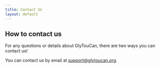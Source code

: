 ```yaml
---
title: Contact Us
layout: default
---
```


## How to contact us  
For any questions or details about GlyTouCan, there are two ways you can contact us!

You can contact us by email at <support@glytoucan.org>.  
